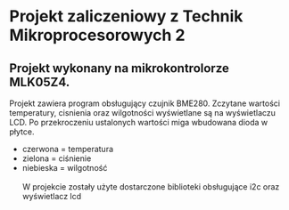 # Projekt zaliczeniowy z Technik Mikroprocesorowych 2
## Projekt wykonany na mikrokontrolorze MLK05Z4. 
Projekt zawiera program obsługujący czujnik BME280. Zczytane wartości temperatury, cisnienia oraz wilgotności wyświetlane są na wyświetlaczu LCD. Po przekroczeniu ustalonych wartości miga wbudowana dioda w płytce.
- czerwona = temperatura
- zielona = ciśnienie
- niebieska = wilgotność
<br /><br />   W projekcie zostały użyte dostarczone biblioteki obsługujące i2c oraz wyświetlacz lcd
